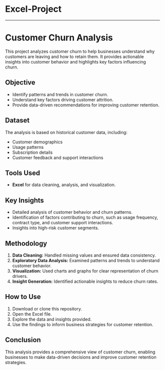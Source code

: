 # Excel-Project
---

# Customer Churn Analysis  

This project analyzes customer churn to help businesses understand why customers are leaving and how to retain them. It provides actionable insights into customer behavior and highlights key factors influencing churn.  

## Objective  
- Identify patterns and trends in customer churn.  
- Understand key factors driving customer attrition.  
- Provide data-driven recommendations for improving customer retention.  

## Dataset  
The analysis is based on historical customer data, including:  
- Customer demographics  
- Usage patterns  
- Subscription details  
- Customer feedback and support interactions  

## Tools Used  
- **Excel** for data cleaning, analysis, and visualization.  

## Key Insights  
- Detailed analysis of customer behavior and churn patterns.  
- Identification of factors contributing to churn, such as usage frequency, contract type, and customer support interactions.  
- Insights into high-risk customer segments.  

## Methodology  
1. **Data Cleaning:** Handled missing values and ensured data consistency.  
2. **Exploratory Data Analysis:** Examined patterns and trends to understand customer behavior.  
3. **Visualization:** Used charts and graphs for clear representation of churn drivers.  
4. **Insight Generation:** Identified actionable insights to reduce churn rates.  

## How to Use  
1. Download or clone this repository.  
2. Open the Excel file.  
3. Explore the data and insights provided.  
4. Use the findings to inform business strategies for customer retention.  

## Conclusion  
This analysis provides a comprehensive view of customer churn, enabling businesses to make data-driven decisions and improve customer retention strategies.  
